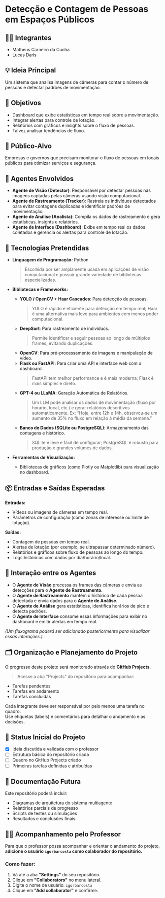 # Detecção e Contagem de Pessoas em Espaços Públicos

## 👨‍🎓 Integrantes
- Matheus Carneiro da Cunha  
- Lucas Daris

## 💡 Ideia Principal
Um sistema que analisa imagens de câmeras para contar o número de pessoas e detectar padrões de movimentação.

## 🎯 Objetivos
- Dashboard que exibe estatísticas em tempo real sobre a movimentação.  
- Integrar alertas para controle de lotação.  
- Relatórios com gráficos e insights sobre o fluxo de pessoas.
- Talvez analisar tendências de fluxo.

## 👥 Público-Alvo
Empresas e governos que precisam monitorar o fluxo de pessoas em locais públicos para otimizar serviços e segurança.

## 🤖 Agentes Envolvidos
- **Agente de Visão (Detector)**: Responsável por detectar pessoas nas imagens captadas pelas câmeras usando visão computacional.  
- **Agente de Rastreamento (Tracker)**: Rastreia os indivíduos detectados para evitar contagens duplicadas e identificar padrões de movimentação.  
- **Agente de Análise (Analista)**: Compila os dados de rastreamento e gera estatísticas, insights e relatórios.  
- **Agente de Interface (Dashboard)**: Exibe em tempo real os dados coletados e gerencia os alertas para controle de lotação.  

## 🧱 Tecnologias Pretendidas
- **Linguagem de Programação:** Python  
  > Escolhida por ser amplamente usada em aplicações de visão computacional e possuir grande variedade de bibliotecas especializadas.

- **Bibliotecas e Frameworks:**
  - **YOLO / OpenCV + Haar Cascades**: Para detecção de pessoas.  
    > YOLO é rápido e eficiente para detecção em tempo real; Haar é uma alternativa mais leve para ambientes com menos poder computacional.
  - **DeepSort**: Para rastreamento de indivíduos.  
    > Permite identificar e seguir pessoas ao longo de múltiplos frames, evitando duplicações.
  - **OpenCV**: Para pré-processamento de imagens e manipulação de vídeo.  
  - **Flask ou FastAPI**: Para criar uma API e interface web com o dashboard.  
    > FastAPI tem melhor performance e é mais moderna; Flask é mais simples e direto.
  - **GPT-4 ou LLaMA**: Geração Automática de Relatórios.
    > Um LLM pode analisar os dados de movimentação (fluxo por horário, local, etc.) e gerar relatórios descritivos automaticamente.
    > Ex: “Hoje, entre 12h e 14h, observou-se um aumento de 35% no fluxo em relação à média da semana.”
  - **Banco de Dados (SQLite ou PostgreSQL)**: Armazenamento das contagens e histórico.  
    > SQLite é leve e fácil de configurar; PostgreSQL é robusto para produção e grandes volumes de dados.

      
- **Ferramentas de Visualização:**  
  - Bibliotecas de gráficos (como Plotly ou Matplotlib) para visualização no dashboard.  

## 📦 Entradas e Saídas Esperadas
**Entradas:**
- Vídeos ou imagens de câmeras em tempo real.
- Parâmetros de configuração (como zonas de interesse ou limite de lotação).

**Saídas:**
- Contagem de pessoas em tempo real.
- Alertas de lotação (por exemplo, se ultrapassar determinado número).
- Relatórios e gráficos sobre fluxo de pessoas ao longo do tempo.
- Logs históricos com dados por dia/horário/local.

## 🔁 Interação entre os Agentes
- O **Agente de Visão** processa os frames das câmeras e envia as detecções para o **Agente de Rastreamento**.
- O **Agente de Rastreamento** mantém o histórico de cada pessoa detectada e envia dados para o **Agente de Análise**.
- O **Agente de Análise** gera estatísticas, identifica horários de pico e detecta padrões.
- O **Agente de Interface** consome essas informações para exibir no dashboard e emitir alertas em tempo real.

*(Um fluxograma poderá ser adicionado posteriormente para visualizar essas interações.)*

## 🗂️ Organização e Planejamento do Projeto
O progresso deste projeto será monitorado através do **GitHub Projects**.

> Acesse a aba "Projects" do repositório para acompanhar:
- Tarefas pendentes
- Tarefas em andamento
- Tarefas concluídas

Cada integrante deve ser responsável por pelo menos uma tarefa no quadro.  
Use etiquetas (labels) e comentários para detalhar o andamento e as decisões.

## 📌 Status Inicial do Projeto
- [x] Ideia discutida e validada com o professor  
- [ ] Estrutura básica do repositório criada  
- [ ] Quadro no GitHub Projects criado  
- [ ] Primeiras tarefas definidas e atribuídas  

## 📄 Documentação Futura
Este repositório poderá incluir:
- Diagramas de arquitetura do sistema multiagente  
- Relatórios parciais de progresso  
- Scripts de testes ou simulações  
- Resultados e conclusões finais  

## 👨‍🏫 Acompanhamento pelo Professor
Para que o professor possa acompanhar e orientar o andamento do projeto, **adicione o usuário `igorbarcosta` como colaborador do repositório.**

### Como fazer:
1. Vá até a aba **"Settings"** do seu repositório.  
2. Clique em **"Collaborators"** no menu lateral.  
3. Digite o nome de usuário: `igorbarcosta`  
4. Clique em **"Add collaborator"** e confirme.
